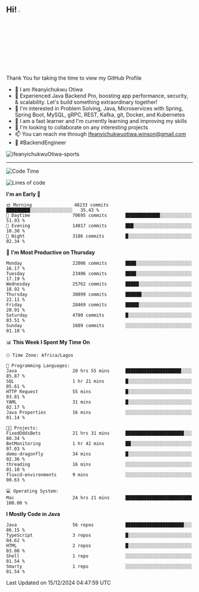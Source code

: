 <!-- BLOG-POST-LIST:START --><!-- BLOG-POST-LIST:END -->

## Hi! <img src="https://media.giphy.com/media/hvRJCLFzcasrR4ia7z/giphy.gif" width="4%"> 

Thank You for taking the time to view my GitHub Profile

- 👋 I am Ifeanyichukwu Otiwa
- 🚀 Experienced Java Backend Pro, boosting app performance, security, & scalability. Let's build something extraordinary together!
- 👀 I'm interested in Problem Solving, Java, Microservices with Spring, Spring Boot, MySQL, gRPC, REST, Kafka, git, Docker, and Kubernetes
- 🌱 I am a fast learner and I'm currently learning and improving my skills
- 💞️ I'm looking to collaborate on any interesting projects
- 📫 You can reach me through ifeanyichukwuotiwa.winson@gmail.com
- 🚀 #BackendEngineer

<p align="left" marginTop="10px"> <img src="https://komarev.com/ghpvc/?username=ifeanyichukwuOtiwa-sports&label=Profile%20views&color=0e75b6&style=for-the-badge" alt="ifeanyichukwuOtiwa-sports" /> </p>

***

<!--START_SECTION:waka-->
![Code Time](http://img.shields.io/badge/Code%20Time-3%2C226%20hrs%2031%20mins-blue)

![Lines of code](https://img.shields.io/badge/From%20Hello%20World%20I%27ve%20Written-33.8%20million%20lines%20of%20code-blue)

**I'm an Early 🐤** 

```text
🌞 Morning                48233 commits       █████████░░░░░░░░░░░░░░░░   35.43 % 
🌆 Daytime                70695 commits       █████████████░░░░░░░░░░░░   51.93 % 
🌃 Evening                14017 commits       ███░░░░░░░░░░░░░░░░░░░░░░   10.30 % 
🌙 Night                  3186 commits        █░░░░░░░░░░░░░░░░░░░░░░░░   02.34 % 
```
📅 **I'm Most Productive on Thursday** 

```text
Monday                   22006 commits       ████░░░░░░░░░░░░░░░░░░░░░   16.17 % 
Tuesday                  23406 commits       ████░░░░░░░░░░░░░░░░░░░░░   17.19 % 
Wednesday                25762 commits       █████░░░░░░░░░░░░░░░░░░░░   18.92 % 
Thursday                 30099 commits       ██████░░░░░░░░░░░░░░░░░░░   22.11 % 
Friday                   28469 commits       █████░░░░░░░░░░░░░░░░░░░░   20.91 % 
Saturday                 4780 commits        █░░░░░░░░░░░░░░░░░░░░░░░░   03.51 % 
Sunday                   1609 commits        ░░░░░░░░░░░░░░░░░░░░░░░░░   01.18 % 
```


📊 **This Week I Spent My Time On** 

```text
🕑︎ Time Zone: Africa/Lagos

💬 Programming Languages: 
Java                     20 hrs 55 mins      █████████████████████░░░░   85.87 % 
SQL                      1 hr 21 mins        █░░░░░░░░░░░░░░░░░░░░░░░░   05.61 % 
HTTP Request             55 mins             █░░░░░░░░░░░░░░░░░░░░░░░░   03.81 % 
YAML                     31 mins             █░░░░░░░░░░░░░░░░░░░░░░░░   02.17 % 
Java Properties          16 mins             ░░░░░░░░░░░░░░░░░░░░░░░░░   01.14 % 

🐱‍💻 Projects: 
FixedOddsBets            21 hrs 31 mins      ██████████████████████░░░   88.34 % 
BetMonitoring            1 hr 42 mins        ██░░░░░░░░░░░░░░░░░░░░░░░   07.03 % 
demo-dragonfly           34 mins             █░░░░░░░░░░░░░░░░░░░░░░░░   02.36 % 
threading                16 mins             ░░░░░░░░░░░░░░░░░░░░░░░░░   01.10 % 
fluxcd-environments      9 mins              ░░░░░░░░░░░░░░░░░░░░░░░░░   00.63 % 

💻 Operating System: 
Mac                      24 hrs 21 mins      █████████████████████████   100.00 % 
```

**I Mostly Code in Java** 

```text
Java                     56 repos            ██████████████████████░░░   86.15 % 
TypeScript               3 repos             █░░░░░░░░░░░░░░░░░░░░░░░░   04.62 % 
HTML                     2 repos             █░░░░░░░░░░░░░░░░░░░░░░░░   03.08 % 
Shell                    1 repo              ░░░░░░░░░░░░░░░░░░░░░░░░░   01.54 % 
Smarty                   1 repo              ░░░░░░░░░░░░░░░░░░░░░░░░░   01.54 % 
```




 Last Updated on 15/12/2024 04:47:59 UTC
<!--END_SECTION:waka-->

<!--
<p align="center">
![trophy](https://github-profile-trophy.vercel.app/?username=ifeanyichukwuOtiwa-sports&theme=onedark) (https://github.com/ryo-ma/github-profile-trophy)
</p>
-->

<!---
ifeanyi-otiwa/ifeanyi-otiwa is a ✨ special ✨ repository because its `README.md` (this file) appears on your GitHub profile.
You can click the Preview link to take a look at your changes.
--->
